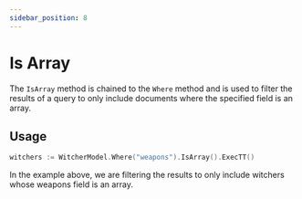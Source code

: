 ```yaml
---
sidebar_position: 8
---
```


# Is Array

The `IsArray` method is chained to the `Where` method and is used to filter the results of a query to only include documents where the specified field is an array.

## Usage

```go
witchers := WitcherModel.Where("weapons").IsArray().ExecTT()
```

In the example above, we are filtering the results to only include witchers whose weapons field is an array.
